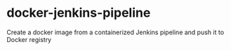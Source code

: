# docker-jenkins-pipeline
Create a docker image from a containerized Jenkins pipeline and push it to Docker registry
